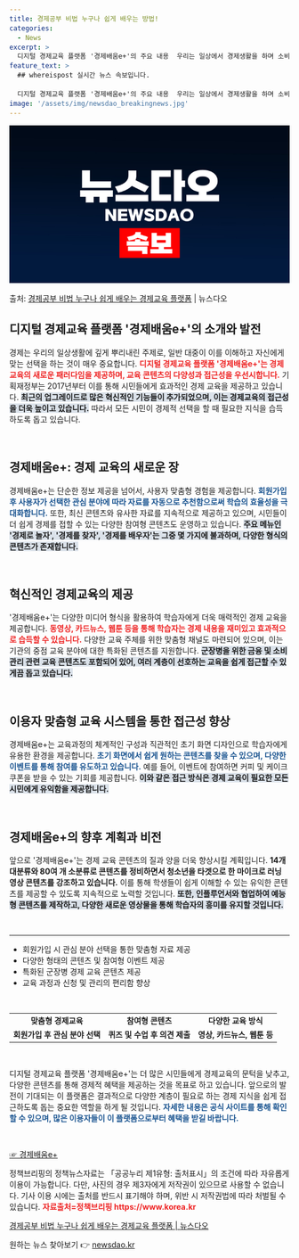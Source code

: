 ```yaml
---
title: 경제공부 비법 누구나 쉽게 배우는 방법!
categories:
  - News
excerpt: >
  디지털 경제교육 플랫폼 '경제배움e+'의 주요 내용  우리는 일상에서 경제생활을 하며 소비자와 생산자의 위치…
feature_text: >
  ## whereispost 실시간 뉴스 속보입니다.

  디지털 경제교육 플랫폼 '경제배움e+'의 주요 내용  우리는 일상에서 경제생활을 하며 소비자와 생산자의 위치…
image: '/assets/img/newsdao_breakingnews.jpg'
---
```


![뉴스다오 속보](/assets/img/newsdao_breakingnews.jpg)

<p>출처: <a href="https://newsdao.kr/4773" rel="dofollow">경제공부 비법 누구나 쉽게 배우는 경제교육 플랫폼</a> | 뉴스다오</p>

<h2 data-ke-size="size26">디지털 경제교육 플랫폼 '경제배움e+'의 소개와 발전</h2>

<p data-ke-size="size16">경제는 우리의 일상생활에 깊게 뿌리내린 주제로, 일반 대중이 이를 이해하고 자신에게 맞는 선택을 하는 것이 매우 중요합니다. <b><span style="color: #ee2323;">디지털 경제교육 플랫폼 '경제배움e+'는 경제교육의 새로운 패러다임을 제공하며, 교육 콘텐츠의 다양성과 접근성을 우선시합니다.</span></b> 기획재정부는 2017년부터 이를 통해 시민들에게 효과적인 경제 교육을 제공하고 있습니다. <b><span style="background-color: #21538527;">최근의 업그레이드로 많은 혁신적인 기능들이 추가되었으며, 이는 경제교육의 접근성을 더욱 높이고 있습니다.</span></b> 따라서 모든 시민이 경제적 선택을 할 때 필요한 지식을 습득하도록 돕고 있습니다.</p>

<p data-ke-size="size16">&nbsp;</p>

<h2 data-ke-size="size26">경제배움e+: 경제 교육의 새로운 장</h2>

<p data-ke-size="size16">경제배움e+는 단순한 정보 제공을 넘어서, 사용자 맞춤형 경험을 제공합니다. <b><span style="color: #1a5490;">회원가입 후 사용자가 선택한 관심 분야에 따라 자료를 자동으로 추천함으로써 학습의 효율성을 극대화합니다.</span></b> 또한, 최신 콘텐츠와 유사한 자료를 지속적으로 제공하고 있으며, 시민들이 더 쉽게 경제를 접할 수 있는 다양한 참여형 콘텐츠도 운영하고 있습니다. <b><span style="background-color: #21538527;">주요 메뉴인 '경제로 놀자', '경제를 찾자', '경제를 배우자'는 그중 몇 가지에 불과하며, 다양한 형식의 콘텐츠가 존재합니다.</span></b></p>

<p data-ke-size="size16">&nbsp;</p>

<h2 data-ke-size="size26">혁신적인 경제교육의 제공</h2>

<p data-ke-size="size16">'경제배움e+'는 다양한 미디어 형식을 활용하여 학습자에게 더욱 매력적인 경제 교육을 제공합니다. <b><span style="color: #ee2323;">동영상, 카드뉴스, 웹툰 등을 통해 학습자는 경제 내용을 재미있고 효과적으로 습득할 수 있습니다.</span></b> 다양한 교육 주체를 위한 맞춤형 채널도 마련되어 있으며, 이는 기관의 중점 교육 분야에 대한 특화된 콘텐츠를 지원합니다. <b><span style="background-color: #21538527;">군장병을 위한 금융 및 소비 관리 관련 교육 콘텐츠도 포함되어 있어, 여러 계층이 선호하는 교육을 쉽게 접근할 수 있게끔 돕고 있습니다.</span></b></p>

<p data-ke-size="size16">&nbsp;</p>

<h2 data-ke-size="size26">이용자 맞춤형 교육 시스템을 통한 접근성 향상</h2>

<p data-ke-size="size16">경제배움e+는 교육과정의 체계적인 구성과 직관적인 초기 화면 디자인으로 학습자에게 유용한 환경을 제공합니다. <b><span style="color: #1a5490;">초기 화면에서 쉽게 원하는 콘텐츠를 찾을 수 있으며, 다양한 이벤트를 통해 참여를 유도하고 있습니다.</span></b> 예를 들어, 이벤트에 참여하면 커피 및 케이크 쿠폰을 받을 수 있는 기회를 제공합니다. <b><span style="background-color: #21538527;">이와 같은 접근 방식은 경제 교육이 필요한 모든 시민에게 유익함을 제공합니다.</span></b></p>

<p data-ke-size="size16">&nbsp;</p>

<h2 data-ke-size="size26">경제배움e+의 향후 계획과 비전</h2>

<p data-ke-size="size16">앞으로 '경제배움e+'는 경제 교육 콘텐츠의 질과 양을 더욱 향상시킬 계획입니다. <b><span style="ee2323;">14개 대분류와 80여 개 소분류로 콘텐츠를 정비하면서 청소년을 타겟으로 한 마이크로 러닝 영상 콘텐츠를 강조하고 있습니다.</span></b> 이를 통해 학생들이 쉽게 이해할 수 있는 유익한 콘텐츠를 제공할 수 있도록 지속적으로 노력할 것입니다. <b><span style="background-color: #21538527;">또한, 인플루언서와 협업하여 예능형 콘텐츠를 제작하고, 다양한 새로운 영상물을 통해 학습자의 흥미를 유지할 것입니다.</span></b></p>

<p data-ke-size="size16">&nbsp;</p>

<hr />

<ul>
    <li>회원가입 시 관심 분야 선택을 통한 맞춤형 자료 제공</li>
    <li>다양한 형태의 콘텐츠 및 참여형 이벤트 제공</li>
    <li>특화된 군장병 경제 교육 콘텐츠 제공</li>
    <li>교육 과정과 신청 및 관리의 편리함 향상</li>
</ul>

<p data-ke-size="size16">&nbsp;</p>

<table style="width: 100%;">
    <tr>
        <td style="text-align: center; height: 17px;"><b>맞춤형 경제교육</b></td>
        <td style="text-align: center; height: 17px;"><b>참여형 콘텐츠</b></td>
        <td style="text-align: center; height: 17px;"><b>다양한 교육 방식</b></td>
    </tr>
    <tr>
        <td style="text-align: center; height: 17px;"><b>회원가입 후 관심 분야 선택</b></td>
        <td style="text-align: center; height: 17px;"><b>퀴즈 및 수업 후 의견 제출</b></td>
        <td style="text-align: center; height: 17px;"><b>영상, 카드뉴스, 웹툰 등</b></td>
    </tr>
</table>

<p data-ke-size="size16">&nbsp;</p>

<p data-ke-size="size16">디지털 경제교육 플랫폼 '경제배움e+'는 더 많은 시민들에게 경제교육의 문턱을 낮추고, 다양한 콘텐츠를 통해 경제적 혜택을 제공하는 것을 목표로 하고 있습니다. 앞으로의 발전이 기대되는 이 플랫폼은 결과적으로 다양한 계층이 필요로 하는 경제 지식을 쉽게 접근하도록 돕는 중요한 역할을 하게 될 것입니다. <b><span style="color: #1a5490;">자세한 내용은 공식 사이트를 통해 확인할 수 있으며, 많은 이용자들이 이 플랫폼으로부터 혜택을 받길 바랍니다.</span></b></p>

<p data-ke-size="size16">&nbsp;</p>

<p data-ke-size="size16"><a href="https://www.econedu.go.kr">☞ 경제배움e+</a></p>

<p data-ke-size="size16">정책브리핑의 정책뉴스자료는 「공공누리 제1유형: 출처표시」의 조건에 따라 자유롭게 이용이 가능합니다. 다만, 사진의 경우 제3자에게 저작권이 있으므로 사용할 수 없습니다. 기사 이용 시에는 출처를 반드시 표기해야 하며, 위반 시 저작권법에 따라 처벌될 수 있습니다. <b><span style="color: #ee2323;">자료출처=정책브리핑 https://www.korea.kr</span></b></p>

<p data-ke-size="size16"><a href="https://newsdao.kr/4773">경제공부 비법 누구나 쉽게 배우는 경제교육 플랫폼 | 뉴스다오</a></p> 

원하는 뉴스 찾아보기 👉 <a href="https://newsdao.kr" rel="dofollow">newsdao.kr</a>


